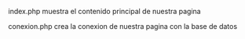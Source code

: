 index.php muestra el contenido principal de nuestra pagina

conexion.php crea la conexion de nuestra pagina con la base de datos